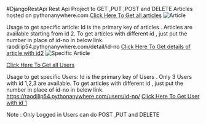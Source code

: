 #DjangoRestApi
Rest Api Project to GET ,PUT ,POST and DELETE Articles hosted on pythonanywhere.com
[Click Here To Get all articles](https://raodilip54.pythonanywhere.com/article/)
![Article](../Article.png)

Usage to get specific article: 
Id is the primary key of articles .
Articles are available starting from id 2.
To get articles with different id , just put the number in place of id-no in below link. 
raodilip54.pythonanywhere.com/detail/id-no
[Click Here To Get details of  article with id2](https://raodilip54.pythonanywhere.com/detail/2)
![Specific Article](../Detail.png)

[Click Here To Get all Users](https://raodilip54.pythonanywhere.com/users/)

Usage to get specific Users: 
Id is the primary key of Users .
Only 3 Users with id 1,2,3 are available.
To get articles with different id , just put the number in place of id-no in below link. 
https://raodilip54.pythonanywhere.com/users/id-no/
[Click Here To Get User with id 1](https://raodilip54.pythonanywhere.com/users/1)

Note : Only Logged in Users can do POST ,PUT and DELETE